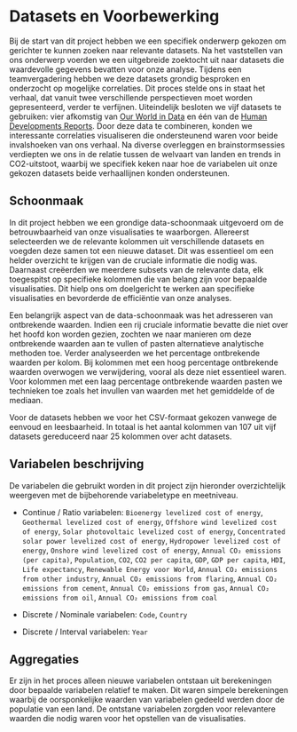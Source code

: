 # Datasets en Voorbewerking

Bij de start van dit project hebben we een specifiek onderwerp gekozen om gerichter te kunnen zoeken naar relevante datasets. Na het vaststellen van ons onderwerp voerden we een uitgebreide zoektocht uit naar datasets die waardevolle gegevens bevatten voor onze analyse. Tijdens een teamvergadering hebben we deze datasets grondig besproken en onderzocht op mogelijke correlaties. Dit proces stelde ons in staat het verhaal, dat vanuit twee verschillende perspectieven moet worden gepresenteerd, verder te verfijnen. Uiteindelijk besloten we vijf datasets te gebruiken: vier afkomstig van [Our World in Data](https://ourworldindata.org/) en één van de [Human Developments Reports](https://hdr.undp.org/). Door deze data te combineren, konden we interessante correlaties visualiseren die ondersteunend waren voor beide invalshoeken van ons verhaal. Na diverse overleggen en brainstormsessies verdiepten we ons in de relatie tussen de welvaart van landen en trends in CO2-uitstoot, waarbij we specifiek keken naar hoe de variabelen uit onze gekozen datasets beide verhaallijnen konden ondersteunen.

## Schoonmaak

In dit project hebben we een grondige data-schoonmaak uitgevoerd om de betrouwbaarheid van onze visualisaties te waarborgen. Allereerst selecteerden we de relevante kolommen uit verschillende datasets en voegden deze samen tot een nieuwe dataset. Dit was essentieel om een helder overzicht te krijgen van de cruciale informatie die nodig was. Daarnaast creëerden we meerdere subsets van de relevante data, elk toegespitst op specifieke kolommen die van belang zijn voor bepaalde visualisaties. Dit hielp ons om doelgericht te werken aan specifieke visualisaties en bevorderde de efficiëntie van onze analyses.

Een belangrijk aspect van de data-schoonmaak was het adresseren van ontbrekende waarden. Indien een rij cruciale informatie bevatte die niet over het hoofd kon worden gezien, zochten we naar manieren om deze ontbrekende waarden aan te vullen of pasten alternatieve analytische methoden toe. Verder analyseerden we het percentage ontbrekende waarden per kolom. Bij kolommen met een hoog percentage ontbrekende waarden overwogen we verwijdering, vooral als deze niet essentieel waren. Voor kolommen met een laag percentage ontbrekende waarden pasten we technieken toe zoals het invullen van waarden met het gemiddelde of de mediaan.

Voor de datasets hebben we voor het CSV-formaat gekozen vanwege de eenvoud en leesbaarheid. In totaal is het aantal kolommen van 107 uit vijf datasets gereduceerd naar 25 kolommen over acht datasets.


## Variabelen beschrijving

De variabelen die gebruikt worden in dit project zijn hieronder overzichtelijk weergeven met de bijbehorende variabeletype en meetniveau.

- Continue / Ratio variabelen: `Bioenergy levelized cost of energy`, `Geothermal levelized cost of energy`, `Offshore wind levelized cost of energy`, `Solar photovoltaic levelized cost of energy`, `Concentrated solar power levelized cost of energy`, `Hydropower levelized cost of energy`, `Onshore wind levelized cost of energy`, `Annual CO₂ emissions (per capita)`, `Population`, `CO2`, `CO2 per capita`, `GDP`, `GDP per capita`, `HDI`, `Life expectancy`, `Renewable Energy voor World`, `Annual CO₂ emissions from other industry`, `Annual CO₂ emissions from flaring`, `Annual CO₂ emissions from cement`, `Annual CO₂ emissions from gas`, `Annual CO₂ emissions from oil`, `Annual CO₂ emissions from coal`

- Discrete / Nominale variabelen: `Code`, `Country`

- Discrete / Interval variabelen: `Year`


## Aggregaties

Er zijn in het proces alleen nieuwe variabelen ontstaan uit berekeningen door bepaalde variabelen relatief te maken. Dit waren simpele berekeningen waarbij de oorsponkelijke waarden van variabelen gedeeld werden door de populatie van een land. De ontstane variabelen zorgden voor relevantere waarden die nodig waren voor het opstellen van de visualisaties.
